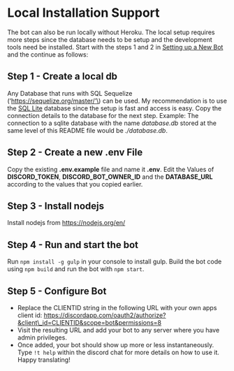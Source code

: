 # Local Installation Support

The bot can also be run locally without Heroku. The local setup requires more steps since the database needs to be setup and the development tools need be installed. Start with the steps 1 and 2 in [Setting up a New Bot](local-installation-support.md#new-bot) and the continue as follows:

## Step 1 - Create a local db <a id="step-1---create-a-local-db"></a>

Any Database that runs with SQL Sequelize \(‘https://sequelize.org/master/’\) can be used. My recommendation is to use the [SQL Lite](https://www.sqlite.org/index.html) database since the setup is fast and access is easy. Copy the connection details to the database for the next step. Example: The connection to a sqlite database with the name _database.db_ stored at the same level of this README file would be _./database.db_.

## Step 2 - Create a new .env File <a id="step-2---create-a-new-env-file"></a>

Copy the existing **.env.example** file and name it **.env**. Edit the Values of **DISCORD\_TOKEN**, **DISCORD\_BOT\_OWNER\_ID** and the **DATABASE\_URL** according to the values that you copied earlier.

## Step 3 - Install nodejs <a id="step-3---install-nodejs"></a>

Install nodejs from https://nodejs.org/en/

## Step 4 - Run and start the bot <a id="step-4---run-and-start-the-bot"></a>

Run `npm install -g gulp` in your console to install gulp. Build the bot code using `npm build` and run the bot with `npm start`.

## Step 5 - Configure Bot <a id="step-5---configure-bot"></a>

* Replace the CLIENTID string in the following URL with your own apps client id: https://discordapp.com/oauth2/authorize?&client\_id=CLIENTID&scope=bot&permissions=8
* Visit the resulting URL and add your bot to any server where you have admin privileges.
* Once added, your bot should show up more or less instantaneously. Type `!t help` within the discord chat for more details on how to use it. Happy translating!

